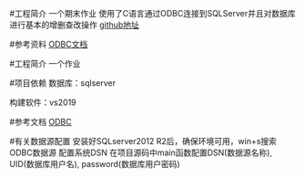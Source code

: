 #工程简介
一个期末作业
使用了C语言通过ODBC连接到SQLServer并且对数据库进行基本的增删查改操作
[github地址](https://github.com/Kitsune-Schariac/StudentSystem)

#参考资料
[ODBC文档](https://docs.microsoft.com/zh-cn/sql/odbc/reference/sample-odbc-program?view=sql-server-ver15)

#工程简介
一个作业


#项目依赖
数据库：sqlserver

构建软件：vs2019


#参考文档
[ODBC](https://docs.microsoft.com/zh-cn/sql/odbc/reference/syntax/odbc-api-reference?view=sql-server-ver15)


#有关数据源配置
安装好SQLserver2012 R2后，确保环境可用，win+s搜索ODBC数据源
配置系统DSN
在项目源码中main函数配置DSN(数据源名称), UID(数据库用户名), password(数据库用户密码)